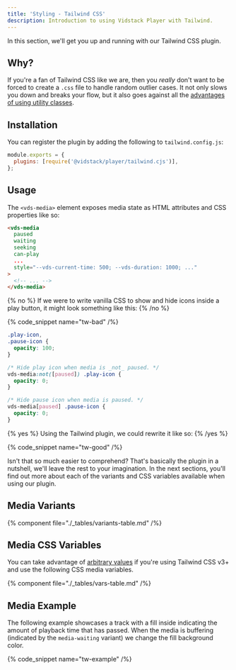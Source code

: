 ```yaml
---
title: 'Styling - Tailwind CSS'
description: Introduction to using Vidstack Player with Tailwind.
---
```


In this section, we'll get you up and running with our Tailwind CSS plugin.

## Why?

If you're a fan of Tailwind CSS like we are, then you _really_ don't want to be forced to create
a `.css` file to handle random outlier cases. It not only slows you down and breaks your flow,
but it also goes against all the
[advantages of using utility classes](https://adamwathan.me/css-utility-classes-and-separation-of-concerns).

## Installation

You can register the plugin by adding the following to `tailwind.config.js`:

```js {% title="tailwind.config.js" copyHighlight=true highlight="2" %}
module.exports = {
  plugins: [require('@vidstack/player/tailwind.cjs')],
};
```

## Usage

The `<vds-media>` element exposes media state as HTML attributes and CSS properties like so:

```html
<vds-media
  paused
  waiting
  seeking
  can-play
  ...
  style="--vds-current-time: 500; --vds-duration: 1000; ..."
>
  <!-- ... -->
</vds-media>
```

{% no %}
If we were to write vanilla CSS to show and hide icons inside a play button, it might look
something like this:
{% /no %}

{% code_snippet name="tw-bad" /%}

```css
.play-icon,
.pause-icon {
  opacity: 100;
}

/* Hide play icon when media is _not_ paused. */
vds-media:not([paused]) .play-icon {
  opacity: 0;
}

/* Hide pause icon when media is paused. */
vds-media[paused] .pause-icon {
  opacity: 0;
}
```

{% yes %}
Using the Tailwind plugin, we could rewrite it like so:
{% /yes %}

{% code_snippet name="tw-good" /%}

Isn't that so much easier to comprehend? That's basically the plugin in a nutshell,
we'll leave the rest to your imagination. In the next sections, you'll find out more about
each of the variants and CSS variables available when using our plugin.

## Media Variants

{% component file="./_tables/variants-table.md" /%}

## Media CSS Variables

You can take advantage of [arbitrary values](https://tailwindcss.com/docs/adding-custom-styles#using-arbitrary-values)
if you're using Tailwind CSS v3+ and use the following CSS media variables.

{% component file="./_tables/vars-table.md" /%}

## Media Example

The following example showcases a track with a fill inside indicating the amount of
playback time that has passed. When the media is buffering (indicated by the `media-waiting` variant)
we change the fill background color.

{% code_snippet name="tw-example" /%}
